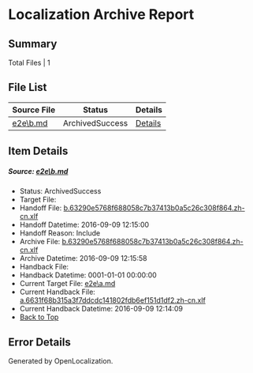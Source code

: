 # <a name='report-top'></a> Localization Archive Report

## Summary
 Total Files | 1

## File List
 Source File | Status | Details 
 ----------- | ------ | ------- 
 [e2e\b.md](https://github.com/OpenLocalizationTestOrg/ol-test0/blob/9fc0e8244dedc0909f53c9723f2270f7fff0726a/e2e/b.md) | ArchivedSuccess | [Details](#95a9db4b51e34e7154ee039af5c15d14af066bc62)

## Item Details
##### <a name='95a9db4b51e34e7154ee039af5c15d14af066bc62'></a> Source: [e2e\b.md](https://github.com/OpenLocalizationTestOrg/ol-test0/blob/9fc0e8244dedc0909f53c9723f2270f7fff0726a/e2e/b.md)
* Status: ArchivedSuccess
* Target File: 
* Handoff File: [b.63290e5768f688058c7b37413b0a5c26c308f864.zh-cn.xlf](https://github.com/OpenLocalizationTestOrg/ol-test0-handoff/blob/f439e781147c686f18c33d2edae01c5e93d41f0b/ol-handoff/OpenLocalizationTestOrg/ol-test0-zhcn/yuwzho/ht/b.63290e5768f688058c7b37413b0a5c26c308f864.zh-cn.xlf)
* Handoff Datetime: 2016-09-09 12:15:00
* Handoff Reason: Include
* Archive File: [b.63290e5768f688058c7b37413b0a5c26c308f864.zh-cn.xlf](https://github.com/OpenLocalizationTestOrg/ol-test0-handoff/blob/c802d42149af4b90eae3b372404131b40e555bdf/ol-archive/OpenLocalizationTestOrg/ol-test0-zhcn/yuwzho/ht/b.63290e5768f688058c7b37413b0a5c26c308f864.zh-cn.xlf)
* Archive Datetime: 2016-09-09 12:15:58
* Handback File: 
* Handback Datetime: 0001-01-01 00:00:00
* Current Target File: [e2e\a.md](https://github.com/OpenLocalizationTestOrg/ol-test0-zhcn/blob/968dcb7dae64e88dbdcc84a42e974234989395ae/e2e/a.md)
* Current Handback File: [a.6631f68b315a3f7ddcdc141802fdb6ef151d1df2.zh-cn.xlf](https://github.com/OpenLocalizationTestOrg/ol-test0-handback/blob/cd5c8e542f94526bfa31c28b9c1f60d767e540fb/ol-handback/OpenLocalizationTestOrg/ol-test0-zhcn/yuwzho/ht/a.6631f68b315a3f7ddcdc141802fdb6ef151d1df2.zh-cn.xlf)
* Current Handback Datetime: 2016-09-09 12:14:09
* [Back to Top](#report-top)


## Error Details

Generated by OpenLocalization.
